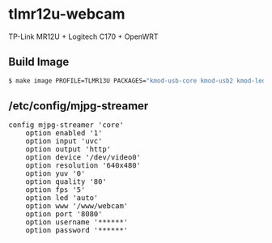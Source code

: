 # tlmr12u-webcam
TP-Link MR12U + Logitech C170 + OpenWRT


## Build Image
```bash
$ make image PROFILE=TLMR13U PACKAGES="kmod-usb-core kmod-usb2 kmod-ledtrig-usbdev kmod-video-core kmod-video-uvc usbutils mjpg-streamer  liblua lua libuci-lua libubus libubus-lua uhttpd rpcd luci-base luci-lib-ip luci-lib-nixio luci-theme-bootstrap luci-mod-admin-full luci-lib-jsonc -ppp -ppp-mod-pppoe -ip6tables -odhcp6c -kmod-ipv6 -kmod-ip6tables -luci-proto-ipv6 -luci-proto-ppp"
```

## /etc/config/mjpg-streamer
<pre>
config mjpg-streamer 'core'
	option enabled '1'
	option input 'uvc'
	option output 'http'
	option device '/dev/video0'
	option resolution '640x480'
	option yuv '0'
	option quality '80'
	option fps '5'
	option led 'auto'
	option www '/www/webcam'
	option port '8080'
	option username '******'
	option password '******'
</pre>
